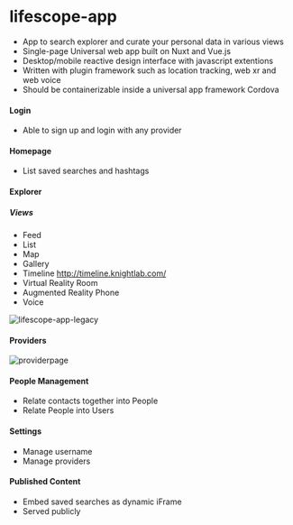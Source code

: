 # lifescope-app

* App to search explorer and curate your personal data in various views
* Single-page Universal web app built on Nuxt and Vue.js
* Desktop/mobile reactive design interface with javascript extentions
* Written with plugin framework such as location tracking, web xr and web voice
* Should be containerizable inside a universal app framework Cordova

#### Login
* Able to sign up and login with any provider

#### Homepage
* List saved searches and hashtags

#### Explorer

##### Views
* Feed
* List
* Map
* Gallery
* Timeline http://timeline.knightlab.com/
* Virtual Reality Room
* Augmented Reality Phone
* Voice

![lifescope-app-legacy][lifescope-app-legacy]

#### Providers

![providerpage][providerpage]

#### People Management
* Relate contacts together into People
* Relate People into Users
#### Settings
* Manage username
* Manage providers

#### Published Content
* Embed saved searches as dynamic iFrame
* Served publicly

[providerpage]:https://lifescopelabs.github.io/assets/screenshots/provider-maps-screenshot.png
[spider]:https://lifescopelabs.github.io/assets/maps/map-spider.png
[lifescope-app-legacy]:https://lifescopelabs.github.io/assets/screenshots/lifescope-app-legacy.png

<!--stackedit_data:
eyJoaXN0b3J5IjpbNzEwNjcwODU2XX0=
-->